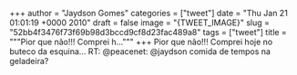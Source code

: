 
+++
author = "Jaydson Gomes"
categories = ["tweet"]
date = "Thu Jan 21 01:01:19 +0000 2010"
draft = false
image = "{TWEET_IMAGE}"
slug = "52bb4f3476f73f69b98d3bccd9cf8d23fac489a8"
tags = ["tweet"]
title = """Pior que não!!! Comprei h..."""
+++
Pior que não!!! Comprei hoje no buteco da esquina... RT: @peacenet: @jaydson comida de tempos na geladeira?
